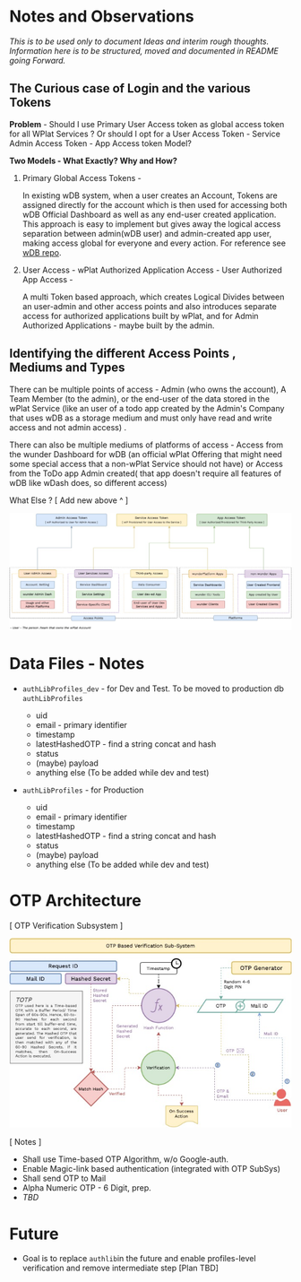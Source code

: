 # Notes and Observations

_This is to be used only to document Ideas and interim rough thoughts. Information here is to be structured, moved and documented in README going Forward._

## The Curious case of Login and the various Tokens

**Problem** - Should I use Primary User Access token as global access token for all WPlat Services ? Or should I opt for a User Access Token - Service Admin Access Token - App Access token Model?

**Two Models - What Exactly? Why and How?**

1. Primary Global Access Tokens -

    In existing wDB system, when a user creates an Account, Tokens are assigned directly for the account which is then used for accessing both wDB Official Dashboard as well as any end-user created application. This approach is easy to implement but gives away the logical access separation between admin(wDB user) and admin-created app user, making access global for everyone and every action. For reference see [wDB repo](https://github.com/TanmoySG/wunderDB).

2. User Access - wPlat Authorized Application Access - User Authorized App Access -

    A multi Token based approach, which creates Logical Divides between an user-admin and other access points and also introduces separate access for authorized applications built by wPlat, and for Admin Authorized Applications - maybe built by the admin.

## Identifying the different Access Points , Mediums and Types

There can be multiple points of access - Admin (who owns the account), A Team Member (to the admin), or the end-user of the data stored in the wPlat Service (like an user of a todo app created by the Admin's Company that uses wDB as a storage medium and must only have read and write access and not admin access) .

There can also be multiple mediums of platforms of access - Access from the wunder Dashboard for wDB (an official wPlat Offering that might need some special access that a non-wPlat Service should not have) or Access from the ToDo app Admin created( that app doesn't require all features of wDB like wDash does, so different access)

What Else ? [ Add new above ^ ]

![](https://github.com/TanmoySG/wunder-identity-provider/blob/dev/architecture/diagrams/Access-Types-Logic.jpg)


# Data Files - Notes

- `authLibProfiles_dev` - for Dev and Test. To be moved to production db `authLibProfiles`
    - uid
    - email - primary identifier
    - timestamp
    - latestHashedOTP - find a string concat and hash
    - status
    - (maybe) payload
    - anything else (To be added while dev and test)

- `authLibProfiles` - for Production
    - uid
    - email - primary identifier
    - timestamp
    - latestHashedOTP - find a string concat and hash
    - status
    - (maybe) payload
    - anything else (To be added while dev and test)


# OTP Architecture

[ OTP Verification Subsystem ]

![OTP-Subsystem](./diagrams/OTP-SubSystem.jpg)

[ Notes ]

- Shall use Time-based OTP Algorithm, w/o Google-auth.
- Enable Magic-link based authentication (integrated with OTP SubSys)
- Shall send OTP to Mail 
- Alpha Numeric OTP - 6 Digit, prep.
- _TBD_

# Future

- Goal is to replace `authlib`in the future and enable profiles-level verification and remove intermediate step [Plan TBD]